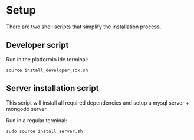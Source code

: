 # Setup
There are two shell scripts that simplify the installation process.

## Developer script
Run in the platformio ide terminal:
```shell
source install_developer_sdk.sh
```

## Server installation script
This script will install all required dependencies and setup a mysql server + mongodb server.

Run in a regular terminal:
```shell
sudo source install_server.sh
```
